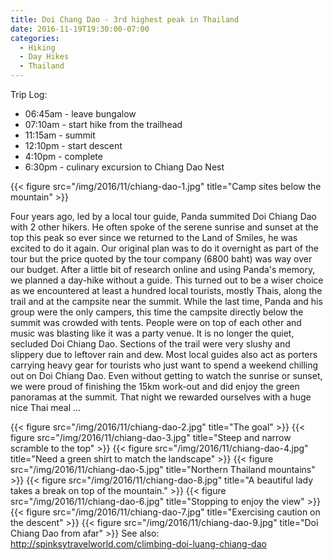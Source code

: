 ```yaml
---
title: Doi Chang Dao - 3rd highest peak in Thailand
date: 2016-11-19T19:30:00-07:00
categories:
  - Hiking
  - Day Hikes
  - Thailand
---
```



Trip Log:

* 06:45am - leave bungalow
* 07:10am - start hike from the trailhead
* 11:15am - summit
* 12:10pm - start descent
* 4:10pm - complete
* 6:30pm - culinary excursion to Chiang Dao Nest

{{< figure src="/img/2016/11/chiang-dao-1.jpg" title="Camp sites below the mountain" >}}

<!--more-->
Four years ago, led by a local tour guide, Panda summited Doi Chiang Dao with 2 other hikers. He often spoke of the serene sunrise and sunset at the top this peak so ever since we returned to the Land of Smiles, he was excited to do it again. Our original plan was to do it overnight as part of the tour but the price quoted by the tour company (6800 baht) was way over our budget. After a little bit of research online and using Panda's memory, we planned a day-hike without a guide. This turned out to be a wiser choice as we encountered at least a hundred local tourists, mostly Thais, along the trail and at the campsite near the summit. While the last time, Panda and his group were the only campers, this time the campsite directly below the summit was crowded with tents. People were on top of each other and music was blasting like it was a party venue. It is no longer the quiet, secluded Doi Chiang Dao. Sections of the trail were very slushy and slippery due to leftover rain and dew. Most local guides also act as porters carrying heavy gear for tourists who just want to spend a weekend chilling out on Doi Chiang Dao. Even without getting to watch the sunrise or sunset, we were proud of finishing the 15km work-out and did enjoy the green panoramas at the summit. That night we rewarded ourselves with a huge nice Thai meal ...

{{< figure src="/img/2016/11/chiang-dao-2.jpg" title="The goal" >}}
{{< figure src="/img/2016/11/chiang-dao-3.jpg" title="Steep and narrow scramble to the top" >}}
{{< figure src="/img/2016/11/chiang-dao-4.jpg" title="Need a green shirt to match the landscape" >}}
{{< figure src="/img/2016/11/chiang-dao-5.jpg" title="Northern Thailand mountains" >}}
{{< figure src="/img/2016/11/chiang-dao-8.jpg" title="A beautiful lady takes a break on top of the mountain." >}}
{{< figure src="/img/2016/11/chiang-dao-6.jpg" title="Stopping to enjoy the view" >}}
{{< figure src="/img/2016/11/chiang-dao-7.jpg" title="Exercising caution on the descent" >}}
{{< figure src="/img/2016/11/chiang-dao-9.jpg" title="Doi Chiang Dao from afar" >}}
 See also: http://spinksytravelworld.com/climbing-doi-luang-chiang-dao

